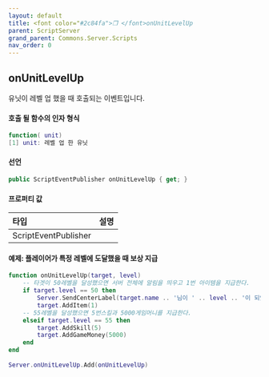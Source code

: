 ```yaml
---
layout: default
title: <font color="#2c84fa">❒ </font>onUnitLevelUp
parent: ScriptServer
grand_parent: Commons.Server.Scripts
nav_order: 0
---
```


<!-- 아래로 편집 -->

## onUnitLevelUp
유닛이 레벨 업 했을 때 호출되는 이벤트입니다. 

#### 호출 될 함수의 인자 형식
```lua
function( unit)
[1] unit: 레벨 업 한 유닛
```

#### 선언
```cs
public ScriptEventPublisher onUnitLevelUp { get; }
```

#### 프로퍼티 값

|타입|설명|
|:-|:-|
|ScriptEventPublisher|

#### 예제: 플레이어가 특정 레벨에 도달했을 때 보상 지급
```lua
function onUnitLevelUp(target, level)
    -- 타겟이 50레벨을 달성했으면 서버 전체에 알림을 띄우고 1번 아이템을 지급한다.
    if target.level == 50 then
        Server.SendCenterLabel(target.name .. '님이 ' .. level .. '이 되었습니다!')
        target.AddItem(1)
    -- 55레벨을 달성했으면 5번스킬과 5000게임머니를 지급한다. 
    elseif target.level == 55 then
        target.AddSkill(5)
        target.AddGameMoney(5000)
    end
end
 
Server.onUnitLevelUp.Add(onUnitLevelUp)
```